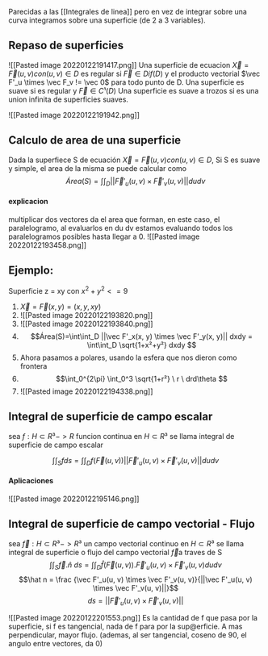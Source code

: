 Parecidas a las [[Integrales de linea]] pero en vez de integrar sobre una curva integramos sobre una superficie (de 2 a 3 variables).

## Repaso de superficies
![[Pasted image 20220122191417.png]]
Una superficie de ecuacion $\vec X = \vec F(u ,v) con (u, v) \in D$ es regular si $\vec F \in Dif(D)$ y el producto vectorial $\vec F'_u \times \vec F_v != \vec 0$ para todo punto de D.
Una superficie es suave si es regular y $\vec F \in C¹(D)$
Una superficie es suave a trozos si es una union infinita de superficies suaves.

![[Pasted image 20220122191942.png]]
## Calculo de area de una superficie
Dada la superfiece S de ecuación $\vec X = \vec F(u ,v) con (u, v) \in D$, Si S es suave y simple, el area de la misma se puede calcular como 
$$Área(S)=\int\int_D ||\vec F'_u(u, v) \times \vec F'_v(u, v)|| dudv$$
#### explicacion
multiplicar dos vectores da el area que forman, en este caso, el paralelogramo, al evaluarlos en du dv estamos evaluando todos los paralelogramos posibles hasta llegar a 0.
![[Pasted image 20220122193458.png]]

## Ejemplo: 
Superficie z = xy con $x^2+y^2<= 9$
1. $\vec X = \vec F(x, y) = (x, y, xy)$
2. ![[Pasted image 20220122193820.png]]
3. ![[Pasted image 20220122193840.png]]
4. $$Área(S)=\int\int_D ||\vec F'_x(x, y) \times \vec F'_y(x, y)|| dxdy = \int\int_D \sqrt{1+x²+y²} dxdy $$
5. Ahora pasamos a polares, usando la esfera que nos dieron como frontera
6. $$\int_0^{2\pi} \int_0^3 \sqrt{1+r²} \  r 
 \ drd\theta $$
 7. ![[Pasted image 20220122194338.png]]
 ## Integral de superficie de campo escalar
 sea $f: H \subset R³ ->R$ funcion continua en $H \subset R³$ se llama integral de superficie de campo escalar

 $$\int\int_S f ds= \int\int_D f(\vec F(u ,v))||\vec F'_u(u, v) \times \vec F'_v(u, v)|| dudv$$

 #### Aplicaciones 
 ![[Pasted image 20220122195146.png]]

## Integral de superficie de campo vectorial - Flujo
sea $\vec f:H \subset R³ -> R³$ un campo vectorial continuo en $H \subset R³$ se llama integral de superficie o flujo del campo vectorial $\vec f$a traves de S
 $$\int\int_S \vec f.\hat n\ ds= \int\int_D \hat f(\vec F(u ,v)).\vec F'_u(u, v) \times \vec F'_v(u, v)dudv$$
 $$\hat n = \frac {\vec F'_u(u, v) \times \vec F'_v(u, v)}{||\vec F'_u(u, v) \times \vec F'_v(u, v)||}$$
 $$ds=||\vec F'_u(u, v) \times \vec F'_v(u, v)||$$

 ![[Pasted image 20220122201553.png]] Es la cantidad de f que pasa por la superficie, si f es tangencial, nada de f para por la sup@erficie. A mas perpendicular, mayor flujo. (ademas, al ser tangencial, coseno de 90, el angulo entre vectores, da 0)